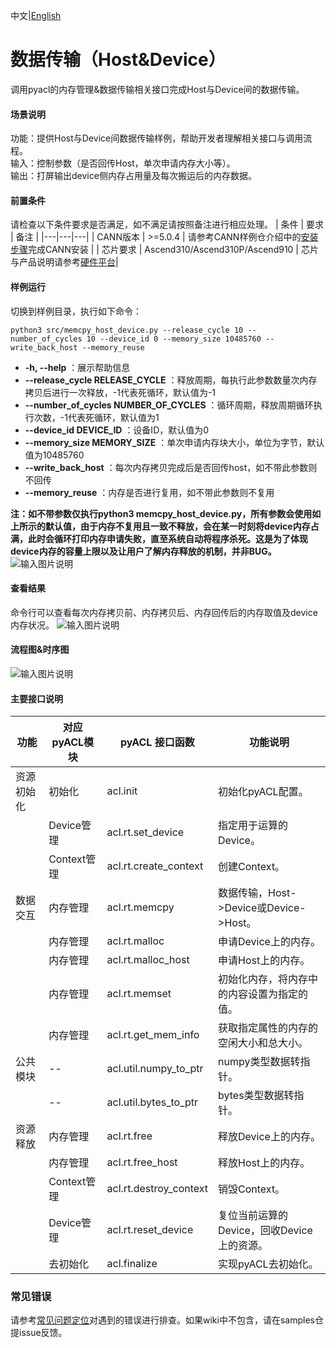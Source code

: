 中文|[English](./README.md)
# 数据传输（Host&Device）
调用pyacl的内存管理&数据传输相关接口完成Host与Device间的数据传输。

#### 场景说明
功能：提供Host与Device间数据传输样例，帮助开发者理解相关接口与调用流程。    
输入：控制参数（是否回传Host，单次申请内存大小等）。    
输出：打屏输出device侧内存占用量及每次搬运后的内存数据。  

#### 前置条件
请检查以下条件要求是否满足，如不满足请按照备注进行相应处理。
| 条件 | 要求 | 备注 |
|---|---|---|
| CANN版本 | >=5.0.4 | 请参考CANN样例仓介绍中的[安装步骤](https://gitee.com/ascend/samples#%E5%AE%89%E8%A3%85)完成CANN安装 |
| 芯片要求 | Ascend310/Ascend310P/Ascend910 | 芯片与产品说明请参考[硬件平台](https://ascend.huawei.com/zh/#/hardware/product)|

#### 样例运行
切换到样例目录，执行如下命令：
```
python3 src/memcpy_host_device.py --release_cycle 10 --number_of_cycles 10 --device_id 0 --memory_size 10485760 --write_back_host --memory_reuse
```
-  **-h, --help**                             ：展示帮助信息
-  **--release_cycle RELEASE_CYCLE**          ：释放周期，每执行此参数数量次内存拷贝后进行一次释放，-1代表死循环，默认值为-1
-  **--number_of_cycles NUMBER_OF_CYCLES**    ：循环周期，释放周期循环执行次数，-1代表死循环，默认值为1
-  **--device_id DEVICE_ID**                  ：设备ID，默认值为0
-  **--memory_size MEMORY_SIZE**              ：单次申请内存块大小，单位为字节，默认值为10485760
-  **--write_back_host**                      ：每次内存拷贝完成后是否回传host，如不带此参数则不回传
-  **--memory_reuse**                         ：内存是否进行复用，如不带此参数则不复用

**注：如不带参数仅执行python3 memcpy_host_device.py，所有参数会使用如上所示的默认值，由于内存不复用且一致不释放，会在某一时刻将device内存占满，此时会循环打印内存申请失败，直至系统自动将程序杀死。这是为了体现device内存的容量上限以及让用户了解内存释放的机制，并非BUG。**
![输入图片说明](../../../picture/memcpy_host_device_python_1.png)

#### 查看结果
命令行可以查看每次内存拷贝前、内存拷贝后、内存回传后的内存取值及device内存状况。
![输入图片说明](../../../picture/memcpy_host_device_python_2.png)

#### 流程图&时序图
![输入图片说明](../../../picture/memcpy_host_device_python_3.jpg)

#### 主要接口说明

| 功能                | 对应pyACL模块      | pyACL 接口函数                    | 功能说明                                |
|--------------------|-------------------|-----------------------------------|----------------------------------------|
| 资源初始化          | 初始化             | acl.init                          | 初始化pyACL配置。                       |
|                    | Device管理         | acl.rt.set_device                 | 指定用于运算的Device。                  |
|                    | Context管理        | acl.rt.create_context             | 创建Context。                          |
| 数据交互            | 内存管理            | acl.rt.memcpy                    | 数据传输，Host->Device或Device->Host。  |
|                    | 内存管理            | acl.rt.malloc                    | 申请Device上的内存。                    |
|                    | 内存管理            | acl.rt.malloc_host               | 申请Host上的内存。                      |
|                    | 内存管理            | acl.rt.memset                    | 初始化内存，将内存中的内容设置为指定的值。 |
|                    | 内存管理            | acl.rt.get_mem_info              | 获取指定属性的内存的空闲大小和总大小。     |
| 公共模块            | --                 | acl.util.numpy_to_ptr            | numpy类型数据转指针。                    |
|                    | --                 | acl.util.bytes_to_ptr            | bytes类型数据转指针。                    |
| 资源释放            | 内存管理            | acl.rt.free                      | 释放Device上的内存。                     |
|                    | 内存管理            | acl.rt.free_host                 | 释放Host上的内存。                       |
|                    | Context管理         | acl.rt.destroy_context           | 销毁Context。                           |
|                    | Device管理          | acl.rt.reset_device              | 复位当前运算的Device，回收Device上的资源。|
|                    | 去初始化            | acl.finalize                     | 实现pyACL去初始化。                      |

### 常见错误
请参考[常见问题定位](https://gitee.com/ascend/samples/wikis/%E5%B8%B8%E8%A7%81%E9%97%AE%E9%A2%98%E5%AE%9A%E4%BD%8D/%E4%BB%8B%E7%BB%8D)对遇到的错误进行排查。如果wiki中不包含，请在samples仓提issue反馈。